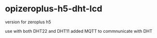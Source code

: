 # opizeroplus-h5-dht-lcd
version for zeroplus h5

use with both DHT22 and DHT11
added MQTT to commnunicate with DHT